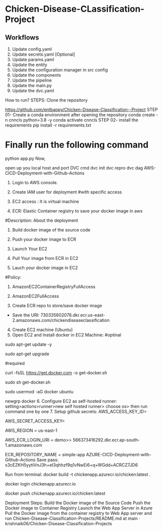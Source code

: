 # Chicken-Disease-CLassification-Project

## Workflows

1. Update config.yaml
2. Update secrets.yaml [Optional]
3. Update params.yaml
4. Update the entity
5. Update the configuration manager in src config
6. Update the components
7. Update the pipeline
8. Update the main.py
9. Update the dvc.yaml

How to run?
STEPS:
Clone the repository

https://github.com/entbappy/Chicken-Disease-Classification--Project
STEP 01- Create a conda environment after opening the repository
conda create -n cnncls python=3.8 -y
conda activate cnncls
STEP 02- install the requirements
pip install -r requirements.txt
# Finally run the following command
python app.py
Now,

open up you local host and port
DVC cmd
dvc init
dvc repro
dvc dag
AWS-CICD-Deployment-with-Github-Actions
1. Login to AWS console.
2. Create IAM user for deployment
#with specific access

1. EC2 access : It is virtual machine

2. ECR: Elastic Container registry to save your docker image in aws


#Description: About the deployment

1. Build docker image of the source code

2. Push your docker image to ECR

3. Launch Your EC2 

4. Pull Your image from ECR in EC2

5. Lauch your docker image in EC2

#Policy:

1. AmazonEC2ContainerRegistryFullAccess

2. AmazonEC2FullAccess
3. Create ECR repo to store/save docker image
- Save the URI: 730335602078.dkr.ecr.us-east-2.amazonaws.com/chickendiseaseclassification
4. Create EC2 machine (Ubuntu)
5. Open EC2 and Install docker in EC2 Machine:
#optinal

sudo apt-get update -y

sudo apt-get upgrade

#required

curl -fsSL https://get.docker.com -o get-docker.sh

sudo sh get-docker.sh

sudo usermod -aG docker ubuntu

newgrp docker
6. Configure EC2 as self-hosted runner:
setting>actions>runner>new self hosted runner> choose os> then run command one by one
7. Setup github secrets:
AWS_ACCESS_KEY_ID=

AWS_SECRET_ACCESS_KEY=

AWS_REGION = us-east-1

AWS_ECR_LOGIN_URI = demo>>  566373416292.dkr.ecr.ap-south-1.amazonaws.com

ECR_REPOSITORY_NAME = simple-app
AZURE-CICD-Deployment-with-Github-Actions
Save pass:
s3cEZKH5yytiVnJ3h+eI3qhhzf9q1vNwEi6+q+WGdd+ACRCZ7JD6

Run from terminal:
docker build -t chickenapp.azurecr.io/chicken:latest .

docker login chickenapp.azurecr.io

docker push chickenapp.azurecr.io/chicken:latest

Deployment Steps:
Build the Docker image of the Source Code
Push the Docker image to Container Registry
Launch the Web App Server in Azure
Pull the Docker image from the container registry to Web App server and run
Chicken-Disease-Classification-Projects/README.md at main · krishnaik06/Chicken-Disease-Classification-Projects